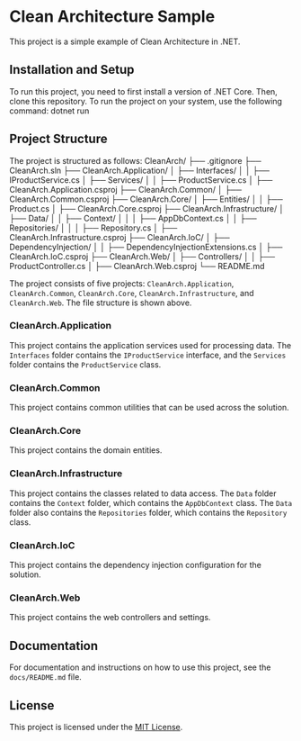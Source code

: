 # Clean Architecture Sample

This project is a simple example of Clean Architecture in .NET.

## Installation and Setup

To run this project, you need to first install a version of .NET Core. Then, clone this repository. To run the project on your system, use the following command:
dotnet run

## Project Structure

The project is structured as follows:
CleanArch/
├── .gitignore
├── CleanArch.sln
├── CleanArch.Application/
│ ├── Interfaces/
│ │ ├── IProductService.cs
│ ├── Services/
│ │ ├── ProductService.cs
│ ├── CleanArch.Application.csproj
├── CleanArch.Common/
│ ├── CleanArch.Common.csproj
├── CleanArch.Core/
│ ├── Entities/
│ │ ├── Product.cs
│ ├── CleanArch.Core.csproj
├── CleanArch.Infrastructure/
│ ├── Data/
│ │ ├── Context/
│ │ │ ├── AppDbContext.cs
│ │ ├── Repositories/
│ │ │ ├── Repository.cs
│ ├── CleanArch.Infrastructure.csproj
├── CleanArch.IoC/
│ ├── DependencyInjection/
│ │ ├── DependencyInjectionExtensions.cs
│ ├── CleanArch.IoC.csproj
├── CleanArch.Web/
│ ├── Controllers/
│ │ ├── ProductController.cs
│ ├── CleanArch.Web.csproj
└── README.md

The project consists of five projects: `CleanArch.Application`, `CleanArch.Common`, `CleanArch.Core`, `CleanArch.Infrastructure`, and `CleanArch.Web`. The file structure is shown above.

### CleanArch.Application

This project contains the application services used for processing data. The `Interfaces` folder contains the `IProductService` interface, and the `Services` folder contains the `ProductService` class.

### CleanArch.Common

This project contains common utilities that can be used across the solution.

### CleanArch.Core

This project contains the domain entities.

### CleanArch.Infrastructure

This project contains the classes related to data access. The `Data` folder contains the `Context` folder, which contains the `AppDbContext` class. The `Data` folder also contains the `Repositories` folder, which contains the `Repository` class.

### CleanArch.IoC

This project contains the dependency injection configuration for the solution.

### CleanArch.Web

This project contains the web controllers and settings.

## Documentation

For documentation and instructions on how to use this project, see the `docs/README.md` file.

## License

This project is licensed under the [MIT License](LICENSE).
